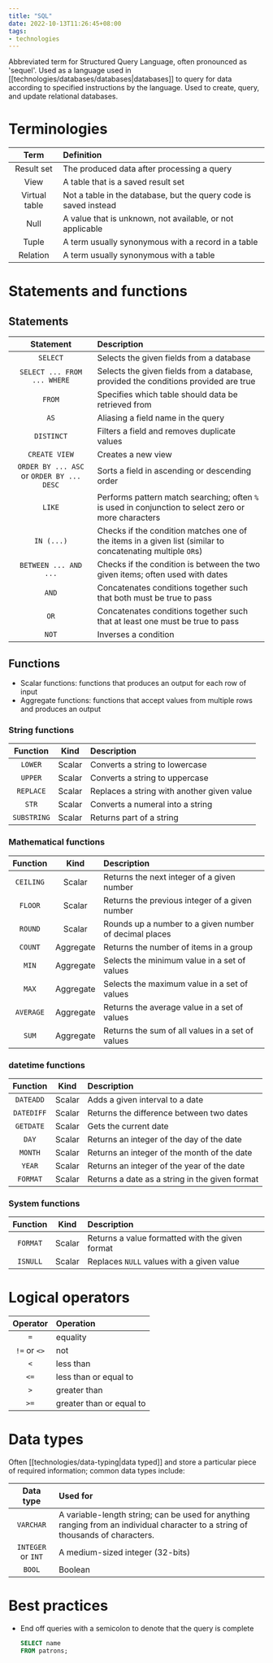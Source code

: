 ```yaml
---
title: "SQL"
date: 2022-10-13T11:26:45+08:00
tags:
- technologies
---
```


Abbreviated term for Structured Query Language, often pronounced as 'sequel'. Used as a language used in [[technologies/databases/databases|databases]] to query for data according to specified instructions by the language. Used to create, query, and update relational databases.

# Terminologies

| Term | Definition |
| :-:|:-|
| Result set | The produced data after processing a query |
| View | A table that is a saved result set |
| Virtual table | Not a table in the database, but the query code is saved instead |
| Null | A value that is unknown, not available, or not applicable |
| Tuple | A term usually synonymous with a record in a table |
| Relation | A term usually synonymous with a table |

# Statements and functions

## Statements
| Statement | Description |
|:-:|:-|
| `SELECT` | Selects the given fields from a database |
| `SELECT ... FROM ... WHERE` | Selects the given fields from a database, provided the conditions provided are true |
| `FROM` | Specifies which table should data be retrieved from |
| `AS` | Aliasing a field name in the query |
| `DISTINCT` | Filters a field and removes duplicate values |
| `CREATE VIEW` | Creates a new view |
| `ORDER BY ... ASC` or `ORDER BY ... DESC` | Sorts a field in ascending or descending order |
| `LIKE` | Performs pattern match searching; often `%` is used in conjunction to select zero or more characters |
| `IN (...)` | Checks if the condition matches one of the items in a given list (similar to concatenating multiple `OR`s) |
| `BETWEEN ... AND ...` | Checks if the condition is between the two given items; often used with dates |
| `AND` | Concatenates conditions together such that both must be true to pass |
| `OR` | Concatenates conditions together such that at least one must be true to pass |
| `NOT` | Inverses a condition |

## Functions
- Scalar functions: functions that produces an output for each row of input
- Aggregate functions: functions that accept values from multiple rows and produces an output

### String functions

| Function | Kind | Description |
|:-:|:-:|:-|
| `LOWER` | Scalar | Converts a string to lowercase |
| `UPPER` | Scalar | Converts a string to uppercase |
| `REPLACE` | Scalar | Replaces a string with another given value |
| `STR` | Scalar | Converts a numeral into a string |
| `SUBSTRING` | Scalar | Returns part of a string |

### Mathematical functions

| Function | Kind | Description |
|:-:|:-:|:-|
| `CEILING` | Scalar | Returns the next integer of a given number |
| `FLOOR` | Scalar | Returns the previous integer of a given number |
| `ROUND` | Scalar | Rounds up a number to a given number of decimal places |
| `COUNT` | Aggregate | Returns the number of items in a group |
| `MIN` | Aggregate | Selects the minimum value in a set of values |
| `MAX` | Aggregate | Selects the maximum value in a set of values |
| `AVERAGE` | Aggregate | Returns the average value in a set of values |
| `SUM` | Aggregate | Returns the sum of all values in a set of values |

### datetime functions

| Function | Kind | Description |
|:-:|:-:|:-|
| `DATEADD` | Scalar | Adds a given interval to a date |
| `DATEDIFF` | Scalar | Returns the difference between two dates |
| `GETDATE` | Scalar | Gets the current date |
| `DAY` | Scalar | Returns an integer of the day of the date |
| `MONTH` | Scalar | Returns an integer of the month of the date |
| `YEAR` | Scalar | Returns an integer of the year of the date |
| `FORMAT` | Scalar | Returns a date as a string in the given format |

### System functions

| Function | Kind | Description |
|:-:|:-:|:-|
| `FORMAT` | Scalar | Returns a value formatted with the given format |
| `ISNULL` | Scalar | Replaces `NULL` values with a given value |

# Logical operators

| Operator | Operation |
|:-:|:-|
| `=` | equality |
| `!=` or `<>` | not |
| `<` | less than |
|  `<=` | less than or equal to |
| `>` | greater than |
| `>=` | greater than or equal to |

# Data types
Often [[technologies/data-typing|data typed]] and store a particular piece of required information; common data types include:

| Data type | Used for |
|:-:|:-|
| `VARCHAR` | A variable-length string; can be used for anything ranging from an individual character to a string of thousands of characters. |
| `INTEGER` or `INT` | A medium-sized integer (32-bits) |
| `BOOL` | Boolean |

# Best practices
- End off queries with a semicolon to denote that the query is complete
	```sql
	SELECT name
	FROM patrons;
	```